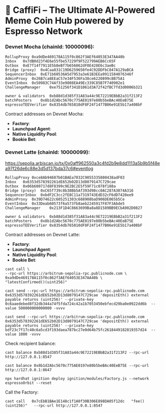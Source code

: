# 🚀 **CaffiFi – The Ultimate AI-Powered Meme Coin Hub powered by Espresso Network**

### Devnet Mocha (chainId: 10000096):
```
RollupProxy	0xa9dDe469178A115f0c862f3AEf64053E347AA40b 
Inbox	0x7dB0d23f4E6e55fbe57229f9F522799AEB6Cc65F
Outbox	0xE7f14f7911E5b8eBf7b656862dF0E428E6c3aeBc
Bridge (proxy)	0x4Caa831C19D6259650fe4C92DDFbC847A129aBCA
SequencerInbox	0xE71b60536A5d7953a3e61B3EEa9911584076346f
AdminProxy	0x26B7ca8EEaC57e34F536Fa38ce6220899c8B75A1
EventInbox	0x50983C74Af33e9808EA49Ec339C85B7F740902e1
ChallengeManager	0xe751256f341D1061d3A72f42fBC7fd3d0006b321
```
```
owner & validators	0xb88d1d385f31A83a44c9E72219EBbB2a31f213F2	
batchPosters	0x8b1d2Abc5670c775AE0197e80b5beBAc40EeB75E	
espressoTEEVerifier	0x8354db765810dF8F24f1477B06e91E5b17a408bF	
```

Contract addresses on Devnet Mocha:
- **Factory**: 
- **Launchpad Agent**: 
- **Native Liquidity Pool**: 
- **Bookie Bet**: 

### Devnet Latte (chainId: 10000099):
https://sepolia.arbiscan.io/tx/0x0aff962550a3c4fd2b9e8dd1113a5b9b5f48ea97f26de6c88e3d5d137bda37c6#eventlog

```
RollupProxy	0xce8Ab94607b01BAEa7032C9055335800438adF03 
Inbox	0x6353d578392261dE652b02D13d8079147C729cae
Outbox	0x06b600717d8F8399c9E2BC2E5f59F71c078f188a
Bridge (proxy)	0xC65f739c8b38Bb5Af393d98cc0AC287A3074A316
SequencerInbox	0xbdF2C3cc2fE8C11a7319743EdD32cF6dD7420ee9
AdminProxy	0x39D74622c605251303c688908baD906DE065b5Ce
EventInbox	0x33Deab60573f6a573fb8aeb2245917F87F3Abde5
ChallengeManager	0x213F1D4C8663699Ba8a8D1589BB9ECbA902D0827
```
```
owner & validators	0xb88d1d385f31A83a44c9E72219EBbB2a31f213F2	
batchPosters	0x8b1d2Abc5670c775AE0197e80b5beBAc40EeB75E	
espressoTEEVerifier	0x8354db765810dF8F24f1477B06e91E5b17a408bF	
```

Contract addresses on Devnet Latte:
- **Factory**: 
- **Launchpad Agent**: 
- **Native Liquidity Pool**: 
- **Bookie Bet**: 



```
cast call \
--rpc-url https://arbitrum-sepolia-rpc.publicnode.com \
0xa9dDe469178A115f0c862f3AEf64053E347AA40b \
"latestConfirmed()(uint256)"
```

```
cast send --rpc-url https://arbitrum-sepolia-rpc.publicnode.com 0x6353d578392261dE652b02D13d8079147C729cae 'depositEth() external payable returns (uint256)' --private-key 0c6aaedebed8f32db344a74f5fda724c42a1b7053450ebfecd29ba0e0922dd6b  --value 500000000000000 -vvvv
```

```
cast send --rpc-url https://arbitrum-sepolia-rpc.publicnode.com 0x6353d578392261dE652b02D13d8079147C729cae 'depositEth() external payable returns (uint256)' --private-key bdf23c7f17c40c6a5cd3f193daea787bc27e0d64b75fc2618449182819357d24  --value 1000 -vvvv
```

Check recipient balance: 
```
cast balance 0xb88d1d385f31A83a44c9E72219EBbB2a31f213F2 --rpc-url http://127.0.0.1:8547
```
```
cast balance 0x8b1d2Abc5670c775AE0197e80b5beBAc40EeB75E --rpc-url http://127.0.0.1:8647
```

```
npx hardhat ignition deploy ignition/modules/Factory.js --network espressoOrbit --reset
```

Call the Factory:
```
cast call   0x7cEbB1BAe1E148c1f1A0f30B306E898DA05f12dc   "fee()(uint256)"   --rpc-url http://127.0.0.1:8547
```
